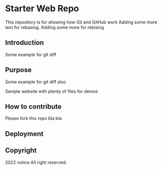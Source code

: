# Starter Web Repo

This repository is for showing how Git and GitHub work
Adding some more text for rebasing.
Adding some more for rebising

## Introduction

Some example for git diff

## Purpose

Some example for git diff also

Sample website with plenty of files for demos

## How to contribute

Please fork this repo bla bla

## Deployment

## Copyright

2022 notice All right reserved.